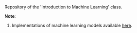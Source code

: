 Repository of the 'Introduction to Machine Learning' class.

**Note**:

1. Implementations of machine learning models available [here](https://github.com/LMquentinLR/machine_learning_applications).
